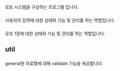 #

###

로또 시스템을 구성하는 프로그램 입니다.

### 

사용자의 입력에 대한 상태와 기능 및 관리를 하는 역할입니다.

###

로또 1장에 대한 상태와 기능 및 관리를 하는 역할입니다.

## util

###

general한 자료형에 대해 validate 기능을 제공합니다.


